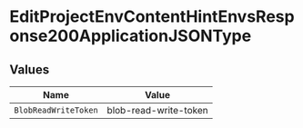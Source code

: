 # EditProjectEnvContentHintEnvsResponse200ApplicationJSONType


## Values

| Name                  | Value                 |
| --------------------- | --------------------- |
| `BlobReadWriteToken`  | blob-read-write-token |